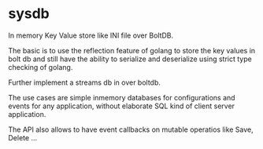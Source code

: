 # sysdb
In memory Key Value store like INI file over BoltDB. 

The basic is to use the reflection feature
of golang to store the key values in bolt db and still have the ability to serialize and deserialize
using strict type checking of golang.

Further implement a streams db in over boltdb.

The use cases are simple inmemory databases for configurations and events for any application, without elaborate
SQL kind of client server application.

The API also allows to have event callbacks on mutable operatios like Save, Delete ...



